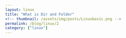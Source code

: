 ```yaml
---
layout: linux
title: "What is Dir and Folder"
<!-- thumbnail: /assets/img/posts/Linuxbasic.png -->
permalink: /blog/linux/2
category: ["linux"]
---
```


